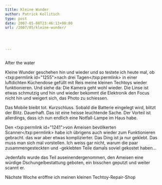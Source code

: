 ```yaml
---
title: Kleine Wunder
author: Patrick Kollitsch
type: post
date: 2007-05-08T23:46:13+00:00
url: /2007/05/kleine-wunder/




---
```

<div class="flickr">
  <a href="http://www.flickr.com/photos/schreibblogade/490810588/"><img src="//farm1.static.flickr.com/205/490810588_bf67cb18ae.jpg" class="flickr-photo" alt="" /></a></p> 
  
  <p>
    After the water
  </p>
</div>

Kleine Wunder geschehen hin und wieder und so testete ich heute mal, ob <txp:permlink id="1255">nach drei Tagen</txp:permlink> in einer luftdichten Küchendose gefüllt mit Reis meine kleinen Techtoys wieder funktionieren. Und siehe da: Die Kamera geht wohl wieder. Die Linse ist etwas schmutzig und hin und wieder bekommt die Elektronik den Focus nicht hin und weigert sich, das Photo zu schiessen.

Das Mobile bleibt tot. Kurzschluss. Sobald die Batterie eingelegt wird, blitzt der Blitz. Dauerhaft. Das ist eine heisse leuchtende Sache. Der Vorteil ist allerdings, dass ich nun endlich eine Notfall-Lampe im Haus habe.

Den <txp:permlink id="1241">von Ameisen bevölkerten Scanner</txp:permlink> habe ich übrigens auch wieder zum Funktionieren gebracht. das war aber etwas komplizierter. Das Ding ist ja nur geklebt. Das muss man sich mal vorstellen. Ich weiss gar nicht, warum die paar zusammengesteckten und -geklebten Teile damals soviel gekostet haben&#8230;

Jedenfalls wurde das Teil auseinendergenommen, den Ameisen eine würdige Dschungelbestattung geboten, ein bisschen geputzt und weiter scannt er.

Nächste Woche eröffne ich meinen kleinen Techtoy-Repair-Shop